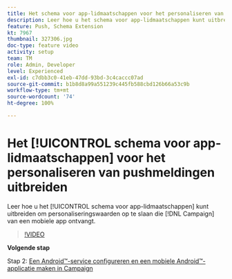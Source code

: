 ```yaml
---
title: Het schema voor app-lidmaatschappen voor het personaliseren van pushmeldingen uitbreiden
description: Leer hoe u het schema voor app-lidmaatschappen kunt uitbreiden om personalisatiewaarden op te slaan die Campaign ontvangt van een mobiele app.
feature: Push, Schema Extension
kt: 7967
thumbnail: 327306.jpg
doc-type: feature video
activity: setup
team: TM
role: Admin, Developer
level: Experienced
exl-id: c7dbb3c0-41eb-47dd-93bd-3c4caccc07ad
source-git-commit: b1b8d8a99a551239c445fb588cbd126b66a53c9b
workflow-type: tm+mt
source-wordcount: '74'
ht-degree: 100%

---
```


# Het [!UICONTROL schema voor app-lidmaatschappen] voor het personaliseren van pushmeldingen uitbreiden

Leer hoe u het [!UICONTROL schema voor app-lidmaatschappen] kunt uitbreiden om personaliseringswaarden op te slaan die [!DNL Campaign] van een mobiele app ontvangt.

>[!VIDEO](https://video.tv.adobe.com/v/327306?quality=12&learn=on)

**Volgende stap**

Stap 2: [Een Android™-service configureren en een mobiele Android™-applicatie maken in Campaign](/help/tutorial-get-started-with-push-notifications-for-android/configure-an-android-service-in-campaign.md)
